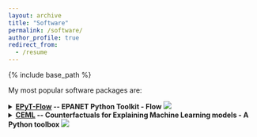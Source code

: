 ```yaml
---
layout: archive
title: "Software"
permalink: /software/
author_profile: true
redirect_from:
  - /resume
---
```


{% include base_path %}

My most popular software packages are:

<details>
<summary><b><a href="https://github.com/WaterFutures/EPyT-Flow">EPyT-Flow</a> -- EPANET Python Toolkit - Flow</b>
<img src="https://github.com/WaterFutures/EPyT-Flow/blob/main/docs/_static/net1_plot.png?raw=true" style="width: 100%,height: auto">
</summary>
<div markdown=1>
[EPyT-Flow](https://github.com/WaterFutures/EPyT-Flow)is a Python package building on top of EPyT for providing easy access to water distribution network simulations. It aims to provide a high-level interface for the easy generation of hydraulic and water quality scenario data. However, it also provides access to low-level functions by EPANET and EPANET-MSX.
</div>
</details>

<details>
<summary><b><a href="https://github.com/andreartelt/ceml">CEML</a> -- Counterfactuals for Explaining Machine Learning models - A Python toolbox</b>
<img src="https://raw.githubusercontent.com/andreArtelt/ceml/master/docs/_static/cf_illustration.png" style="width: 100%,height: auto">
</summary>
<div markdown=1>
[CEML](https://github.com/andreartelt/ceml) is a Python toolbox for computing counterfactuals. Counterfactuals can be used to explain the predictions of machine learing models.

It supports many common machine learning frameworks:
- scikit-learn (1.3.1)
- PyTorch (2.0.1)
- Keras & Tensorflow (2.13.1)

Furthermore, CEML is easy to use and can be extended very easily. See the following user guide for more information on how to use and extend CEML.
</div>
</details>
